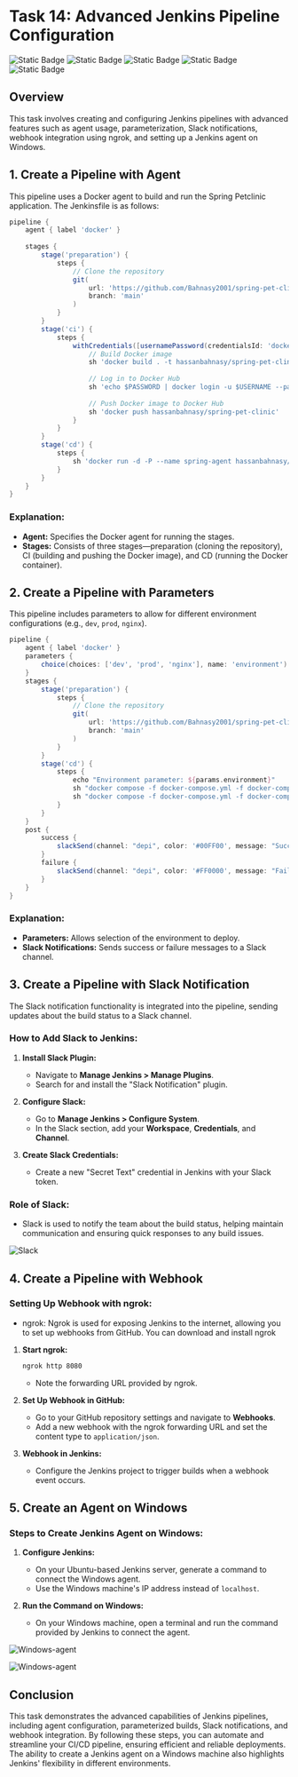 # Task 14: Advanced Jenkins Pipeline Configuration

![Static Badge](https://img.shields.io/badge/build-Ubuntu-brightgreen?style=flat&logo=ubuntu&label=Linux&labelColor=Orange&color=red) ![Static Badge](https://img.shields.io/badge/Docker-27.0.3-skyblue?style=flat&logo=docker&label=Docker) ![Static Badge](https://img.shields.io/badge/jenkins-java%2017.0.12-brightred?style=flat&logo=jenkins&logoColor=darkred&label=jenkins&labelColor=grey&color=orange) ![Static Badge](https://img.shields.io/badge/ngrok-3.8.0-white?style=plastic&logo=ngrok&label=ngrok&labelColor=black&color=white) ![Static Badge](https://img.shields.io/badge/Linux-Task14-Orange?style=flat&label=DevOps&labelColor=blue&color=gray)

## Overview
This task involves creating and configuring Jenkins pipelines with advanced features such as agent usage, parameterization, Slack notifications, webhook integration using ngrok, and setting up a Jenkins agent on Windows.

## 1. Create a Pipeline with Agent

This pipeline uses a Docker agent to build and run the Spring Petclinic application. The Jenkinsfile is as follows:

```groovy
pipeline {
    agent { label 'docker' }
    
    stages {
        stage('preparation') {
            steps {
                // Clone the repository
                git(
                    url: 'https://github.com/Bahnasy2001/spring-pet-clinic',
                    branch: 'main'
                )
            }
        }
        stage('ci') {
            steps {
                withCredentials([usernamePassword(credentialsId: 'dockerhub', usernameVariable: 'USERNAME', passwordVariable: 'PASSWORD')]) {
                    // Build Docker image
                    sh 'docker build . -t hassanbahnasy/spring-pet-clinic'
                    
                    // Log in to Docker Hub
                    sh 'echo $PASSWORD | docker login -u $USERNAME --password-stdin'
                    
                    // Push Docker image to Docker Hub
                    sh 'docker push hassanbahnasy/spring-pet-clinic'
                }
            }
        }
        stage('cd') {
            steps {
                sh 'docker run -d -P --name spring-agent hassanbahnasy/spring-pet-clinic'
            }
        }
    }
}
```

### Explanation:
- **Agent:** Specifies the Docker agent for running the stages.
- **Stages:** Consists of three stages—preparation (cloning the repository), CI (building and pushing the Docker image), and CD (running the Docker container).

## 2. Create a Pipeline with Parameters

This pipeline includes parameters to allow for different environment configurations (e.g., `dev`, `prod`, `nginx`).

```groovy
pipeline {
    agent { label 'docker' }
    parameters {
        choice(choices: ['dev', 'prod', 'nginx'], name: 'environment')
    }
    stages {
        stage('preparation') {
            steps {
                // Clone the repository
                git(
                    url: 'https://github.com/Bahnasy2001/spring-pet-clinic',
                    branch: 'main'
                )
            }
        }
        stage('cd') {
            steps {
                echo "Environment parameter: ${params.environment}"
                sh "docker compose -f docker-compose.yml -f docker-compose-${params.environment}.yml down --remove-orphans"
                sh "docker compose -f docker-compose.yml -f docker-compose-${params.environment}.yml up -d --build"
            }
        }
    }
    post {
        success {
            slackSend(channel: "depi", color: '#00FF00', message: "Succeeded: Job '${env.JOB_NAME} ${env.BUILD_NUMBER}'")
        }
        failure {
            slackSend(channel: "depi", color: '#FF0000', message: "Failed: Job '${env.JOB_NAME} ${env.BUILD_NUMBER}'")
        }
    }
}
```

### Explanation:
- **Parameters:** Allows selection of the environment to deploy.
- **Slack Notifications:** Sends success or failure messages to a Slack channel.

## 3. Create a Pipeline with Slack Notification

The Slack notification functionality is integrated into the pipeline, sending updates about the build status to a Slack channel.

### How to Add Slack to Jenkins:
1. **Install Slack Plugin:**
   - Navigate to **Manage Jenkins > Manage Plugins**.
   - Search for and install the "Slack Notification" plugin.

2. **Configure Slack:**
   - Go to **Manage Jenkins > Configure System**.
   - In the Slack section, add your **Workspace**, **Credentials**, and **Channel**.

3. **Create Slack Credentials:**
   - Create a new "Secret Text" credential in Jenkins with your Slack token.

### Role of Slack:
- Slack is used to notify the team about the build status, helping maintain communication and ensuring quick responses to any build issues.

![Slack](Task14_Part2.png)

## 4. Create a Pipeline with Webhook

### Setting Up Webhook with ngrok:

- ngrok: Ngrok is used for exposing Jenkins to the internet, allowing you to set up webhooks from GitHub. You can download and install ngrok

1. **Start ngrok:**
   ```bash
   ngrok http 8080
   ```
   - Note the forwarding URL provided by ngrok.

2. **Set Up Webhook in GitHub:**
   - Go to your GitHub repository settings and navigate to **Webhooks**.
   - Add a new webhook with the ngrok forwarding URL and set the content type to `application/json`.

3. **Webhook in Jenkins:**
   - Configure the Jenkins project to trigger builds when a webhook event occurs.

## 5. Create an Agent on Windows

### Steps to Create Jenkins Agent on Windows:
1. **Configure Jenkins:**
   - On your Ubuntu-based Jenkins server, generate a command to connect the Windows agent.
   - Use the Windows machine's IP address instead of `localhost`.

2. **Run the Command on Windows:**
   - On your Windows machine, open a terminal and run the command provided by Jenkins to connect the agent.
   
![Windows-agent](Task14_Part4.png)

![Windows-agent](Task14_Part6.png)

## Conclusion

This task demonstrates the advanced capabilities of Jenkins pipelines, including agent configuration, parameterized builds, Slack notifications, and webhook integration. By following these steps, you can automate and streamline your CI/CD pipeline, ensuring efficient and reliable deployments. The ability to create a Jenkins agent on a Windows machine also highlights Jenkins' flexibility in different environments.
